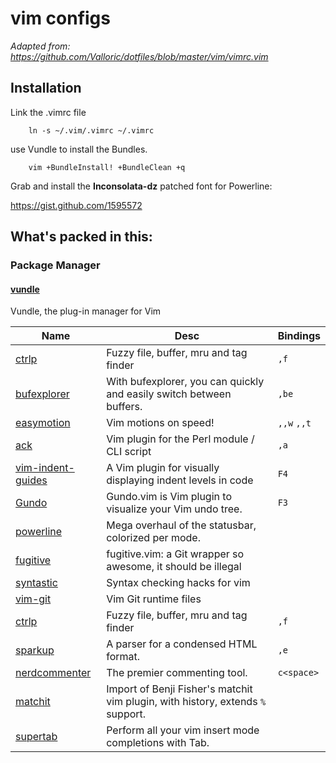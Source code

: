 # vim configs

 *Adapted from: https://github.com/Valloric/dotfiles/blob/master/vim/vimrc.vim*

## Installation

Link the .vimrc file

		ln -s ~/.vim/.vimrc ~/.vimrc


use Vundle to install the Bundles.

		vim +BundleInstall! +BundleClean +q

Grab and install the **Inconsolata-dz** patched font for Powerline:

<https://gist.github.com/1595572>

## What's packed in this:

### Package Manager

#### [vundle](https://github.com/gmarik/vundle)
Vundle, the plug-in manager for Vim


Name	     |  Desc                                       | Bindings
------------ | ------------------------------------------- | ------------
[ctrlp](https://github.com/kien/ctrlp.vim) | Fuzzy file, buffer, mru and tag finder | `,f`
[bufexplorer](https://github.com/c9s/bufexplorer) | With bufexplorer, you can quickly and easily switch between buffers. | `,be`
[easymotion](https://github.com/Lokaltog/vim-easymotion) | Vim motions on speed!  | `,,w` `,,t`
[ack](https://github.com/mileszs/ack.vim) | Vim plugin for the Perl module / CLI script | `,a`
[vim-indent-guides](https://github.com/nathanaelkane/vim-indent-guides) | A Vim plugin for visually displaying indent levels in code | `F4`
[Gundo](https://github.com/sjl/gundo.vim/) | Gundo.vim is Vim plugin to visualize your Vim undo tree. | `F3`
[powerline](https://github.com/Lokaltog/vim-powerline) | Mega overhaul of the statusbar, colorized per mode.
[fugitive](https://github.com/tpope/vim-fugitive) | fugitive.vim: a Git wrapper so awesome, it should be illegal
[syntastic](https://github.com/scrooloose/syntastic) | Syntax checking hacks for vim
[vim-git](https://github.com/tpope/vim-git) | Vim Git runtime files
[ctrlp](https://github.com/kien/ctrlp.vim) | Fuzzy file, buffer, mru and tag finder | `,f`
[sparkup](https://github.com/rstacruz/sparkup) | A parser for a condensed HTML format. | `,e`
[nerdcommenter](https://github.com/scrooloose/nerdcommenter) | The premier commenting tool. | `c<space>`
[matchit](https://github.com/mirell/vim-matchit) | Import of Benji Fisher's matchit vim plugin, with history, extends `%` support.
[supertab](https://github.com/ervandew/supertab) | Perform all your vim insert mode completions with Tab.



